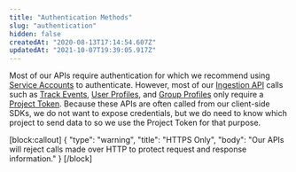 ```yaml
---
title: "Authentication Methods"
slug: "authentication"
hidden: false
createdAt: "2020-08-13T17:14:54.607Z"
updatedAt: "2021-10-07T19:39:05.917Z"
---
```

Most of our APIs require authentication for which we recommend using [Service Accounts](ref:service-accounts) to authenticate. However, most of our [Ingestion API](ref:ingestion-api) calls such as [Track Events](ref:track-event), [User Profiles](ref:user-profiles), and [Group Profiles](ref:group-profiles) only require a [Project Token](ref:project-token). Because these APIs are often called from our client-side SDKs, we do not want to expose credentials, but we do need to know which project to send data to so we use the Project Token for that purpose.



[block:callout]
{
  "type": "warning",
  "title": "HTTPS Only",
  "body": "Our APIs will reject calls made over HTTP to protect request and response information."
}
[/block]